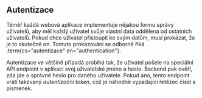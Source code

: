 ## Autentizace

Téměř každá webová aplikace implementuje nějakou formu správy uživatelů, aby měl každý uživatel svůje vlastní data oddělená od ostatních uživatelů. Pokud chce uživatel přistoupit ke svým datům, musí prokázat, že je to skutečně on. Tomuto prokazování se odborně říká :term{cs="autentizace" en="authentication"}. 

Autentizace ve většině případá probíhá tak, že uživatel pošele na speciální API endpoint v aplikaci svoj uživatelské jméno a heslo. Backend pak ověří, zda jde o správné heslo pro daného uživatele. Pokud ano, tento endpoint vrátí takzvaný *autentizační token*, což je náhodně vypadající řetězec čísel a písmenek. 
